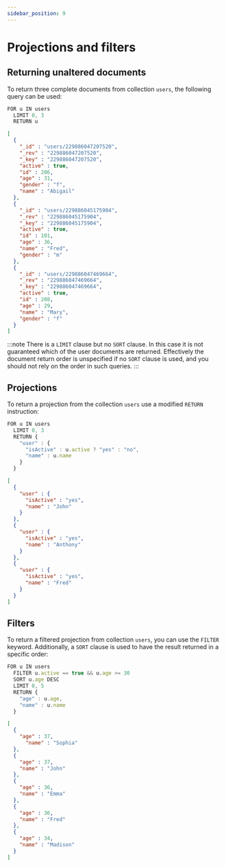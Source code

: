 ```yaml
---
sidebar_position: 9
---
```


# Projections and filters

## Returning unaltered documents

To return three complete documents from collection `users`, the following query can be used:

```js
FOR u IN users 
  LIMIT 0, 3
  RETURN u
```

```json
[ 
  { 
    "_id" : "users/229886047207520", 
    "_rev" : "229886047207520", 
    "_key" : "229886047207520", 
    "active" : true, 
    "id" : 206, 
    "age" : 31, 
    "gender" : "f", 
    "name" : "Abigail" 
  }, 
  { 
    "_id" : "users/229886045175904", 
    "_rev" : "229886045175904", 
    "_key" : "229886045175904", 
    "active" : true, 
    "id" : 101, 
    "age" : 36, 
    "name" : "Fred", 
    "gender" : "m" 
  }, 
  { 
    "_id" : "users/229886047469664", 
    "_rev" : "229886047469664", 
    "_key" : "229886047469664", 
    "active" : true, 
    "id" : 208, 
    "age" : 29, 
    "name" : "Mary", 
    "gender" : "f" 
  }
]
```

:::note
There is a `LIMIT` clause but no `SORT` clause. In this case it is not guaranteed which of the user documents are returned. Effectively the document return order is unspecified if no `SORT` clause is used, and you should not rely on the order in such queries.
:::

## Projections

To return a projection from the collection `users` use a modified `RETURN` instruction:

```js
FOR u IN users 
  LIMIT 0, 3
  RETURN { 
    "user" : { 
      "isActive" : u.active ? "yes" : "no", 
      "name" : u.name 
    } 
  }
```

```json
[ 
  { 
    "user" : { 
      "isActive" : "yes", 
      "name" : "John" 
    } 
  }, 
  { 
    "user" : { 
      "isActive" : "yes", 
      "name" : "Anthony" 
    } 
  }, 
  { 
    "user" : { 
      "isActive" : "yes", 
      "name" : "Fred" 
    } 
  }
]
```

## Filters

To return a filtered projection from collection `users`, you can use the `FILTER` keyword. Additionally, a `SORT` clause is used to have the result returned in a specific order:

```js
FOR u IN users 
  FILTER u.active == true && u.age >= 30
  SORT u.age DESC
  LIMIT 0, 5
  RETURN { 
    "age" : u.age, 
    "name" : u.name 
  }
```

```json
[ 
  { 
    "age" : 37, 
      "name" : "Sophia" 
  }, 
  { 
    "age" : 37, 
    "name" : "John" 
  }, 
  { 
    "age" : 36, 
    "name" : "Emma" 
  }, 
  { 
    "age" : 36, 
    "name" : "Fred" 
  }, 
  { 
    "age" : 34, 
    "name" : "Madison" 
  } 
]
```
